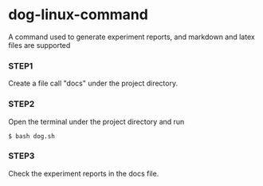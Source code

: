 # dog-linux-command
A command used to generate experiment reports, and markdown and latex files are supported

### STEP1
Create a file call "docs" under the project directory.

### STEP2
Open the terminal under the project directory and run
```shell
$ bash dog.sh
```

### STEP3
Check the experiment reports in the docs file.
